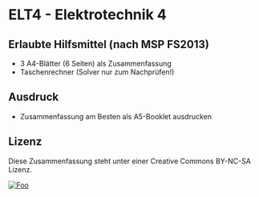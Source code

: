 # ELT4 - Elektrotechnik 4

## Erlaubte Hilfsmittel (nach MSP FS2013)
* 3 A4-Blätter (6 Seiten) als Zusammenfassung
* Taschenrechner (Solver nur zum Nachprüfen!)

## Ausdruck
* Zusammenfassung am Besten als A5-Booklet ausdrucken

## Lizenz
Diese Zusammenfassung steht unter einer Creative Commons BY-NC-SA Lizenz.

[![Foo](http://i.creativecommons.org/l/by-nc-sa/3.0/88x31.png)](http://creativecommons.org/licenses/by-nc-sa/3.0/)